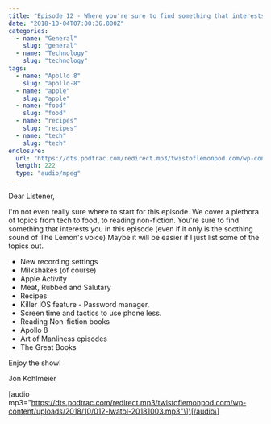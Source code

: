 ```yaml
---
title: "Episode 12 - Where you're sure to find something that interests you"
date: "2018-10-04T07:00:36.000Z"
categories:
  - name: "General"
    slug: "general"
  - name: "Technology"
    slug: "technology"
tags:
  - name: "Apollo 8"
    slug: "apollo-8"
  - name: "apple"
    slug: "apple"
  - name: "food"
    slug: "food"
  - name: "recipes"
    slug: "recipes"
  - name: "tech"
    slug: "tech"
enclosure:
  url: "https://dts.podtrac.com/redirect.mp3/twistoflemonpod.com/wp-content/uploads/2018/10/012-lwatol-20181003.mp3"
  length: 222
  type: "audio/mpeg"
---
```


Dear Listener,

I'm not even really sure where to start for this episode. We cover a plethora of topics from tech to food, to reading non-fiction. You're sure to find something that interests you in this episode (even if it only is the soothing sound of The Lemon's voice) Maybe it will be easier if I just list some of the topics out.

- New recording settings
- Milkshakes (of course)
- Apple Activity
- Meat, Rubbed and Salutary
- Recipes
- Killer iOS feature - Password manager.
- Screen time and tactics to use phone less.
- Reading Non-fiction books
- Apollo 8
- Art of Manliness episodes
- The Great Books

Enjoy the show!

Jon Kohlmeier

\[audio mp3="https://dts.podtrac.com/redirect.mp3/twistoflemonpod.com/wp-content/uploads/2018/10/012-lwatol-20181003.mp3"\]\[/audio\]

